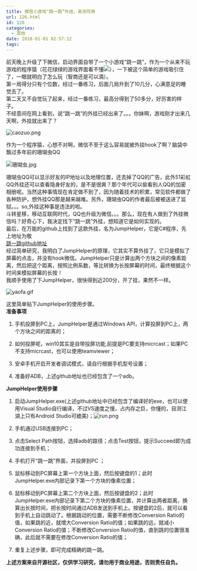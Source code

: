 ```yaml
---
title: 微信小游戏"跳一跳“外挂，亲测可用
url: 126.html
id: 126
categories:
  - 其他
date: 2018-01-01 02:57:12
tags:
---
```


前天晚上升级了下微信，启动界面自带了一个小游戏“跳一跳”，作为一个从来不玩游戏的程序猿（花花绿绿的游戏界面看不懂![](http://img.baidu.com/hi/face/i_f08.gif)），一下被这个简单的游戏吸引住了，一眼就明白了怎么玩（智商还是可以滴）。  
第一局得分只有个位数，经过一番练习，后面几局升到了10几分，心满意足的睡觉去了。  
第二天又不自觉玩了起来，经过一番练习，最高分得到了50多分，好厉害的样子。  
不经意间在网上看到，说“跳一跳”的外挂已经出来了。。。你妹啊，游戏刚才出来几天啊，外挂就出来了？  

![caozuo.png](/images/wp/1514745840643188.png "1514745840643188.png")

作为一个程序猿，心想不对啊，微信不至于这么容易就被外挂hook了啊？脑袋中飘过多年前的珊瑚虫QQ  

![珊瑚虫.jpg](/images/wp/1514745857223166.jpg "1514745857223166.jpg")

珊瑚虫QQ可以显示好友的IP地址以及地理位置，还去掉了QQ的广告，此外51彩虹QQ外挂还可以查看隐身好友的，是不是很爽？那个年代可以偷看别人QQ的加密相册呢。当然这种事情现在肯定做不到了，因为随着技术的积累，常见软件都做了各种防护，想外挂QQ那是越来越难。另外，珊瑚虫QQ的作者最后被被送进了监狱。。。so,外挂这种事是违法的啦。  
斗转星移，移动互联网时代，QQ也升级为微信。。。那么，现在有人做到了外挂微信吗？好奇心下，我决定找下“跳一跳”外挂，想知道它是如何实现的。  
最后，在万能的github上找到了这款外挂，名为JumpHelper，它是C#程序，先上地址为敬  
[跳一跳github地址](https://github.com/Nihiue/JumpHelper/ "跳一跳github地址")  
经过简单研究，我明白了JumpHelper的原理，它其实不算外挂了，它只是模拟了屏幕的点击，并没有hook微信。JumpHelper只是计算出两个方块之间的像素距离，然后把这个距离，按照比例系数，等比转换为长按屏幕的时间，最终根据这个时间来模拟屏幕的长按！  
我顺手使用了下JumpHelper，很快得到近200分，开了挂，果然不一样。

![yaofa.gif](/images/wp/1514746028130561.gif "1514746028130561.gif")

这里简单贴下JumpHelper的使用步骤。  
**准备事项**  

1.  手机投屏到PC上，JumpHelper是通过Windows API，计算投屏到PC上，两个方块之间的距离的；
    
2.  如何投屏呢，win10其实是自带投屏功能,前提是PC要支持micrcast；如果PC不支持micrcast，也可以使用teamviewer；
    
3.  安卓手机开启开发者调试模式，请自行根据手机型号设置；
    
4.  准备好ADB，上述github地址也已经包含了一个adb。  
    

**JumpHelper使用步骤**

1.  启动JumpHelper.exe(上述github地址中已经包含了编译好的exe，也可以使用Visual Studio自行编译，不过VS速度之慢，占内存之巨，你懂的，目测江湖上只有Android Studio可媲美)；![run.png](/images/wp/1514746195824245.png "1514746195824245.png")
    
2.  手机通过USB连接到PC；
    
3.  点击Select Path按钮，选择adb的路径；点击Test按钮，提示Succeed即为成功连接到手机；
    
4.  手机打开“跳一跳”界面，并投屏到PC ；
    
5.  鼠标移动到PC屏幕上第一个方块上面，然后按键盘的1；此时JumpHelper.exe内部记录下第一个方块的像素位置；
    
6.  鼠标移动到PC屏幕上第二个方块上面，然后按键盘的2；此时JumpHelper.exe内部记录下第二个方块的像素位置，并计算出两者距离，换算出长按时间，把长按时间通过ADB发送到手机上。按键盘的2后，就可以看到手机上自动跳动了。根据跳动的位置，需要不断修改Conversion Ratio的值，如果跳的近，就增大Conversion Ratio的值；如果跳的远，就减小Conversion Ratio的值；不断修改Conversion Ratio的值，直到跳的位置很准确，此后就不需要在修改Conversion Ratio的值；
    
7.  重复上述步骤，即可完成精确的跳一跳。
    

  

**上述方案来自开源社区，仅供学习研究，请勿用于商业用途，否则责任自负。**